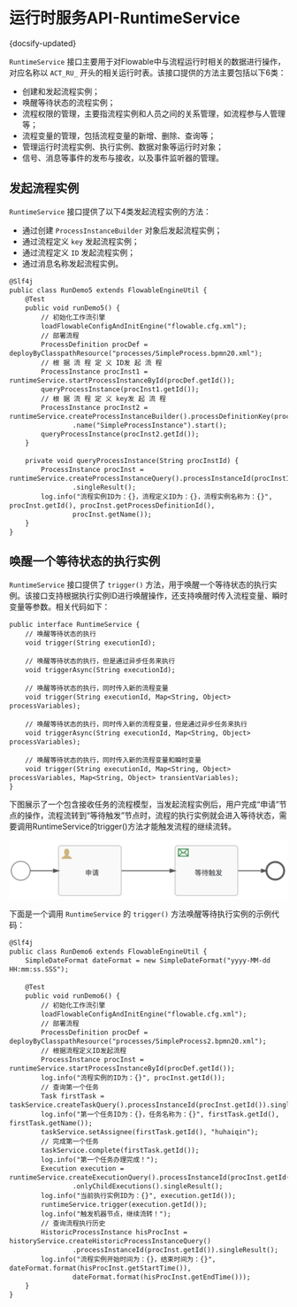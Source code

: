# 运行时服务API-RuntimeService
{docsify-updated}

`RuntimeService` 接口主要用于对Flowable中与流程运行时相关的数据进行操作，对应名称以 `ACT_RU_` 开头的相关运行时表。该接口提供的方法主要包括以下6类：
+ 创建和发起流程实例；
+ 唤醒等待状态的流程实例；
+ 流程权限的管理，主要指流程实例和人员之间的关系管理，如流程参与人管理等；
+ 流程变量的管理，包括流程变量的新增、删除、查询等；
+ 管理运行时流程实例、执行实例、数据对象等运行时对象；
+ 信号、消息等事件的发布与接收，以及事件监听器的管理。


## 发起流程实例
`RuntimeService` 接口提供了以下4类发起流程实例的方法：
+ 通过创建 `ProcessInstanceBuilder` 对象后发起流程实例；
+ 通过流程定义 `key` 发起流程实例；
+ 通过流程定义 `ID` 发起流程实例；
+ 通过消息名称发起流程实例。

```
@Slf4j
public class RunDemo5 extends FlowableEngineUtil {
    @Test
    public void runDemo5() {
        // 初始化工作流引擎
        loadFlowableConfigAndInitEngine("flowable.cfg.xml");
        // 部署流程
        ProcessDefinition procDef = deployByClasspathResource("processes/SimpleProcess.bpmn20.xml");
        // 根 据 流 程 定 义 ID发 起 流 程
        ProcessInstance procInst1 = runtimeService.startProcessInstanceById(procDef.getId());
        queryProcessInstance(procInst1.getId());
        // 根 据 流 程 定 义 key发 起 流 程
        ProcessInstance procInst2 = runtimeService.createProcessInstanceBuilder().processDefinitionKey(procDef.getKey())
                .name("SimpleProcessInstance").start();
        queryProcessInstance(procInst2.getId());
    }

    private void queryProcessInstance(String procInstId) {
        ProcessInstance procInst = runtimeService.createProcessInstanceQuery().processInstanceId(procInstId)
                .singleResult();
        log.info("流程实例ID为：{}，流程定义ID为：{}，流程实例名称为：{}", procInst.getId(), procInst.getProcessDefinitionId(),
                procInst.getName());
    }
}
```

## 唤醒一个等待状态的执行实例
`RuntimeService` 接口提供了 `trigger()` 方法，用于唤醒一个等待状态的执行实例。该接口支持根据执行实例ID进行唤醒操作，还支持唤醒时传入流程变量、瞬时变量等参数。相关代码如下：
```
public interface RuntimeService {
    // 唤醒等待状态的执行
    void trigger(String executionId);

    // 唤醒等待状态的执行，但是通过异步任务来执行
    void triggerAsync(String executionId);

    // 唤醒等待状态的执行，同时传入新的流程变量
    void trigger(String executionId, Map<String, Object> processVariables);

    // 唤醒等待状态的执行，同时传入新的流程变量，但是通过异步任务来执行
    void triggerAsync(String executionId, Map<String, Object> processVariables);

    // 唤醒等待状态的执行，同时传入新的流程变量和瞬时变量
    void trigger(String executionId, Map<String, Object> processVariables, Map<String, Object> transientVariables);
}
```

下图展示了一个包含接收任务的流程模型，当发起流程实例后，用户完成“申请”节点的操作，流程流转到“等待触发”节点时，流程的执行实例就会进入等待状态，需要调用RuntimeService的trigger()方法才能触发流程的继续流转。

<center><img src="/pics/flowable_trigger.png" alt=""></center>

下面是一个调用 `RuntimeService` 的 `trigger()` 方法唤醒等待执行实例的示例代码：
```
@Slf4j
public class RunDemo6 extends FlowableEngineUtil {
    SimpleDateFormat dateFormat = new SimpleDateFormat("yyyy-MM-dd HH:mm:ss.SSS");

    @Test
    public void runDemo6() {
        // 初始化工作流引擎
        loadFlowableConfigAndInitEngine("flowable.cfg.xml");
        // 部署流程
        ProcessDefinition procDef = deployByClasspathResource("processes/SimpleProcess2.bpmn20.xml");
        // 根据流程定义ID发起流程
        ProcessInstance procInst = runtimeService.startProcessInstanceById(procDef.getId());
        log.info("流程实例的ID为：{}", procInst.getId());
        // 查询第一个任务
        Task firstTask = taskService.createTaskQuery().processInstanceId(procInst.getId()).singleResult();
        log.info("第一个任务ID为：{}，任务名称为：{}", firstTask.getId(), firstTask.getName());
        taskService.setAssignee(firstTask.getId(), "huhaiqin");
        // 完成第一个任务
        taskService.complete(firstTask.getId());
        log.info("第一个任务办理完成！");
        Execution execution = runtimeService.createExecutionQuery().processInstanceId(procInst.getId())
                .onlyChildExecutions().singleResult();
        log.info("当前执行实例ID为：{}", execution.getId());
        runtimeService.trigger(execution.getId());
        log.info("触发机器节点，继续流转！");
        // 查询流程执行历史
        HistoricProcessInstance hisProcInst = historyService.createHistoricProcessInstanceQuery()
                .processInstanceId(procInst.getId()).singleResult();
        log.info("流程实例开始时间为：{}，结束时间为：{}", dateFormat.format(hisProcInst.getStartTime()),
                dateFormat.format(hisProcInst.getEndTime()));
    }
}
```